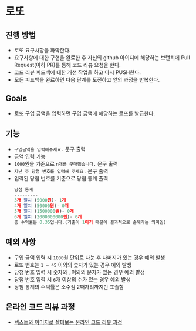 # 로또
## 진행 방법
* 로또 요구사항을 파악한다.
* 요구사항에 대한 구현을 완료한 후 자신의 github 아이디에 해당하는 브랜치에 Pull Request(이하 PR)를 통해 코드 리뷰 요청을 한다.
* 코드 리뷰 피드백에 대한 개선 작업을 하고 다시 PUSH한다.
* 모든 피드백을 완료하면 다음 단계를 도전하고 앞의 과정을 반복한다.

## Goals
- 로또 구입 금액을 입력하면 구입 금액에 해당하는 로또를 발급한다. 

## 기능
- `구입금액을 입력해주세요.` 문구 출력
- 금액 입력 기능
- `1000`원을 기준으로 `n개를 구매했습니다.` 문구 출력
- `지난 주 당첨 번호를 입력해 주세요.` 문구 출력
- 입력된 당첨 번호를 기준으로 당첨 통계 출력
    ```js
    당첨 통계
    ---------
    3개 일치 (5000원)- 1개
    4개 일치 (50000원)- 0개
    5개 일치 (1500000원)- 0개
    6개 일치 (2000000000원)- 0개
    총 수익률은 0.35입니다.(기준이 1이기 때문에 결과적으로 손해라는 의미임)
    ```

## 예외 사항
- 구입 금액 입력 시 `1000`원 단위로 나눈 후 나머지가 있는 경우 예외 발생
- 로또 번호는 `1 ~ 45` 이외의 숫자가 있는 경우 예외 발생
- 당첨 번호 입력 시 숫자와 `,`이외의 문자가 있는 경우 예외 발생
- 당첨 번호 입력 시 `6`개 이상의 수가 있는 경우 예외 발생
- 당첨 통계의 수익률은 소수점 2째자리까지만 표출함

## 온라인 코드 리뷰 과정
* [텍스트와 이미지로 살펴보는 온라인 코드 리뷰 과정](https://github.com/next-step/nextstep-docs/tree/master/codereview)